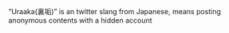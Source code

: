 “Uraaka(裏垢)” is an twitter slang from Japanese, means posting anonymous contents with a hidden account